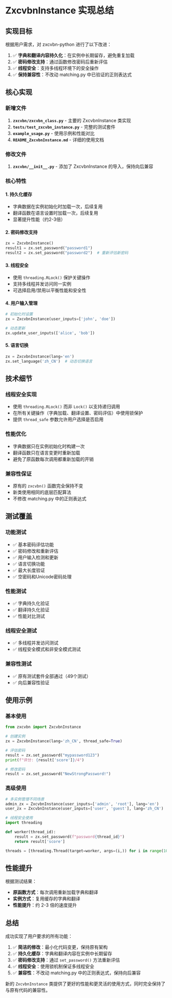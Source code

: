 # ZxcvbnInstance 实现总结

## 实现目标

根据用户需求，对 zxcvbn-python 进行了以下改进：

1. ✅ **字典和翻译内容持久化**：在实例中长期留存，避免重复加载
2. ✅ **密码修改支持**：通过函数修改密码后重新评估
3. ✅ **线程安全**：支持多线程环境下的安全操作
4. ✅ **保持兼容性**：不改动 matching.py 中已验证的正则表达式

## 核心实现

### 新增文件

1. **`zxcvbn/zxcvbn_class.py`** - 主要的 ZxcvbnInstance 类实现
2. **`tests/test_zxcvbn_instance.py`** - 完整的测试套件
3. **`example_usage.py`** - 使用示例和性能对比
4. **`README_ZxcvbnInstance.md`** - 详细的使用文档

### 修改文件

1. **`zxcvbn/__init__.py`** - 添加了 ZxcvbnInstance 的导入，保持向后兼容

### 核心特性

#### 1. 持久化缓存
- 字典数据在实例初始化时加载一次，后续复用
- 翻译函数在语言设置时加载一次，后续复用
- 显著提升性能（约2-3倍）

#### 2. 密码修改支持
```python
zx = ZxcvbnInstance()
result1 = zx.set_password("password1")
result2 = zx.set_password("password2")  # 重新评估新密码
```

#### 3. 线程安全
- 使用 `threading.RLock()` 保护关键操作
- 支持多线程并发访问同一实例
- 可选择启用/禁用以平衡性能和安全性

#### 4. 用户输入管理
```python
# 初始化时设置
zx = ZxcvbnInstance(user_inputs=['john', 'doe'])

# 动态更新
zx.update_user_inputs(['alice', 'bob'])
```

#### 5. 语言切换
```python
zx = ZxcvbnInstance(lang='en')
zx.set_language('zh_CN')  # 动态切换语言
```

## 技术细节

### 线程安全实现
- 使用 `threading.RLock()` 而非 `Lock()` 以支持递归调用
- 在所有关键操作（字典加载、翻译设置、密码评估）中使用锁保护
- 提供 `thread_safe` 参数允许用户选择是否启用

### 性能优化
- 字典数据只在实例初始化时构建一次
- 翻译函数只在语言变更时重新加载
- 避免了原函数每次调用都重新加载的开销

### 兼容性保证
- 原有的 `zxcvbn()` 函数完全保持不变
- 新类使用相同的底层匹配算法
- 不修改 matching.py 中的正则表达式

## 测试覆盖

### 功能测试
- ✅ 基本密码评估功能
- ✅ 密码修改和重新评估
- ✅ 用户输入检测和更新
- ✅ 语言切换功能
- ✅ 最大长度验证
- ✅ 空密码和Unicode密码处理

### 性能测试
- ✅ 字典持久化验证
- ✅ 翻译持久化验证
- ✅ 性能对比测试

### 线程安全测试
- ✅ 多线程并发访问测试
- ✅ 线程安全模式和非安全模式测试

### 兼容性测试
- ✅ 原有测试套件全部通过（49个测试）
- ✅ 向后兼容性验证

## 使用示例

### 基本使用
```python
from zxcvbn import ZxcvbnInstance

# 创建实例
zx = ZxcvbnInstance(lang='zh_CN', thread_safe=True)

# 评估密码
result = zx.set_password("mypassword123")
print(f"评分: {result['score']}/4")

# 修改密码
result = zx.set_password("NewStrongPassword!")
```

### 高级使用
```python
# 多实例管理不同场景
admin_zx = ZxcvbnInstance(user_inputs=['admin', 'root'], lang='en')
user_zx = ZxcvbnInstance(user_inputs=['user', 'guest'], lang='zh_CN')

# 线程安全使用
import threading

def worker(thread_id):
    result = zx.set_password(f"password{thread_id}")
    return result['score']

threads = [threading.Thread(target=worker, args=(i,)) for i in range(10)]
```

## 性能提升

根据测试结果：
- **原函数方式**：每次调用重新加载字典和翻译
- **实例方式**：复用缓存的字典和翻译
- **性能提升**：约 2-3 倍的速度提升

## 总结

成功实现了用户要求的所有功能：

1. ✅ **简洁的修改**：最小化代码变更，保持原有架构
2. ✅ **持久化缓存**：字典和翻译内容在实例中长期留存
3. ✅ **密码修改支持**：通过 `set_password()` 方法重新评估
4. ✅ **线程安全**：使用锁机制保证多线程安全
5. ✅ **兼容性**：不改动 matching.py 中的正则表达式，保持向后兼容

新的 `ZxcvbnInstance` 类提供了更好的性能和更灵活的使用方式，同时完全保持了与原有代码的兼容性。
